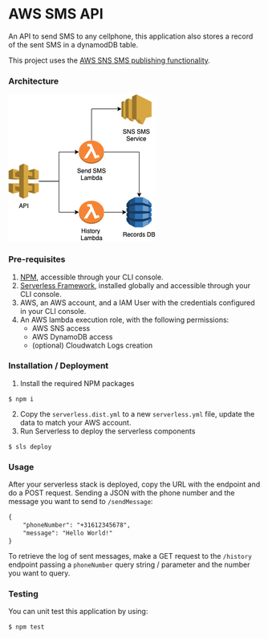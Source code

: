 # AWS SMS API

An API to send SMS to any cellphone, this application also stores a record of the sent SMS in a dynamodDB table.

This project uses the [AWS SNS SMS publishing functionality](https://docs.aws.amazon.com/sns/latest/dg/sms_publish-to-phone.html).

### Architecture

![Architecture](https://github.com/foxxor/aws-sms-api/blob/master/SMS_API_architecture.png?raw=true)

### Pre-requisites

1. [NPM](https://docs.npmjs.com/cli/install), accessible through your CLI console.
2. [Serverless Framework](https://serverless.com/framework/docs/providers/aws/guide/installation/), installed globally and accessible through your CLI console.
3. AWS, an AWS account, and a IAM User with the credentials configured in your CLI console.
4. An AWS lambda execution role, with the following permissions:
    * AWS SNS access
    * AWS DynamoDB access
    * (optional) Cloudwatch Logs creation

### Installation / Deployment

1. Install the required NPM packages
```
$ npm i
```
2. Copy the `serverless.dist.yml` to a new `serverless.yml` file, update the data to match your AWS account.
3. Run Serverless to deploy the serverless components
```
$ sls deploy
```

### Usage

After your serverless stack is deployed, copy the URL with the endpoint and do a POST request. Sending a JSON with the phone number and the message you want to send to `/sendMessage`:

```
{
    "phoneNumber": "+31612345678",
    "message": "Hello World!"
}
```

To retrieve the log of sent messages, make a GET request to the `/history` endpoint passing a `phoneNumber` query string / parameter and the number you want to query.

### Testing

You can unit test this application by using:
```
$ npm test
```

